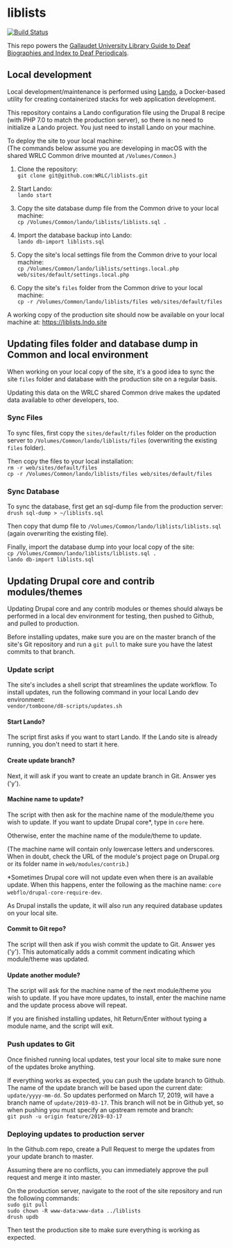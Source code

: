# liblists

[![Build Status](https://travis-ci.org/drupal-composer/drupal-project.svg?branch=8.x)](https://travis-ci.org/drupal-composer/drupal-project)

This repo powers the [Gallaudet University Library Guide to Deaf Biographies and Index to Deaf Periodicals](https://liblists.wrlc.org/).

## Local development

Local development/maintenance is performed using [Lando](https://docs.devwithlando.io/), a Docker-based utility for creating containerized stacks for web application development.

This repository contains a Lando configuration file using the Drupal 8 recipe (with PHP 7.0 to match the production server), so there is no need to initialize a Lando project. You just need to install Lando on your machine.

To deploy the site to your local machine:<br />
(The commands below assume you are developing in macOS with the shared WRLC Common drive mounted at `/Volumes/Common`.)

1. Clone the repository:<br />
`git clone git@github.com:WRLC/liblists.git`

1. Start Lando:<br />
`lando start`

1. Copy the site database dump file from the Common drive to your local machine:<br />
`cp /Volumes/Common/lando/liblists/liblists.sql .`

1. Import the database backup into Lando:<br />
`lando db-import liblists.sql`

1. Copy the site's local settings file from the Common drive to your local machine:<br />
`cp /Volumes/Common/lando/liblists/settings.local.php web/sites/default/settings.local.php`

1. Copy the site's `files` folder from the Common drive to your local machine:<br />
`cp -r /Volumes/Common/lando/liblists/files web/sites/default/files`

A working copy of the production site should now be available on your local machine at: https://liblists.lndo.site

## Updating files folder and database dump in Common and local environment

When working on your local copy of the site, it's a good idea to sync the site `files` folder and database with the production site on a regular basis.

Updating this data on the WRLC shared Common drive makes the updated data available to other developers, too.

### Sync Files

To sync files, first copy the `sites/default/files` folder on the production server to `/Volumes/Common/lando/liblists/files` (overwriting the existing `files` folder).

Then copy the files to your local installation:<br />
`rm -r web/sites/default/files`<br />
`cp -r /Volumes/Common/lando/liblists/files web/sites/default/files`

### Sync Database

To sync the database, first get an sql-dump file from the production server:<br />
`drush sql-dump > ~/liblists.sql`

Then copy that dump file to `/Volumes/Common/lando/liblists/liblists.sql` (again overwriting the existing file).

Finally, import the database dump into your local copy of the site:<br />
`cp /Volumes/Common/lando/liblists/liblists.sql .`<br />
`lando db-import liblists.sql`

## Updating Drupal core and contrib modules/themes

Updating Drupal core and any contrib modules or themes should always be performed in a local dev environment for testing, then pushed to Github, and pulled to production.

Before installing updates, make sure you are on the master branch of the site's Git repository and run a `git pull` to make sure you have the latest commits to that branch.

### Update script

The site's includes a shell script that streamlines the update workflow. To install updates, run the following command in your local Lando dev environment:<br />
`vendor/tomboone/d8-scripts/updates.sh`

#### Start Lando?

The script first asks if you want to start Lando. If the Lando site is already running, you don't need to start it here.

#### Create update branch?

Next, it will ask if you want to create an update branch in Git. Answer yes ('y').

#### Machine name to update?

The script with then ask for the machine name of the module/theme you wish to update. If you want to update Drupal core*, type in `core` here.

Otherwise, enter the machine name of the module/theme to update.

(The machine name will contain only lowercase letters and underscores. When in doubt, check the URL of the module's project page on Drupal.org or its folder name in `web/modules/contrib`.)

*Sometimes Drupal core will not update even when there is an available update. When this happens, enter the following as the machine name: `core webflo/drupal-core-require-dev`.

As Drupal installs the update, it will also run any required database updates on your local site.

#### Commit to Git repo?

The script will then ask if you wish commit the update to Git. Answer yes ('y'). This automatically adds a commit comment indicating which module/theme was updated.

#### Update another module?

The script will ask for the machine name of the next module/theme you wish to update. If you have more updates, to install, enter the machine name and the update process above will repeat.

If you are finished installing updates, hit Return/Enter without typing a module name, and the script will exit.

### Push updates to Git

Once finished running local updates, test your local site to make sure none of the updates broke anything.

If everything works as expected, you can push the update branch to Github. The name of the update branch will be based upon the current date: `update/yyyy-mm-dd`. So updates performed on March 17, 2019, will have a branch name of `update/2019-03-17`. This branch will not be in Github yet, so when pushing you must specify an upstream remote and branch:<br />
`git push -u origin feature/2019-03-17`

### Deploying updates to production server

In the Github.com repo, create a Pull Request to merge the updates from your update branch to master.

Assuming there are no conflicts, you can immediately approve the pull request and merge it into master.

On the production server, navigate to the root of the site repository and run the following commands:<br />
`sudo git pull`<br />
`sudo chown -R www-data:www-data ../liblists`<br />
`drush updb`

Then test the production site to make sure everything is working as expected.
